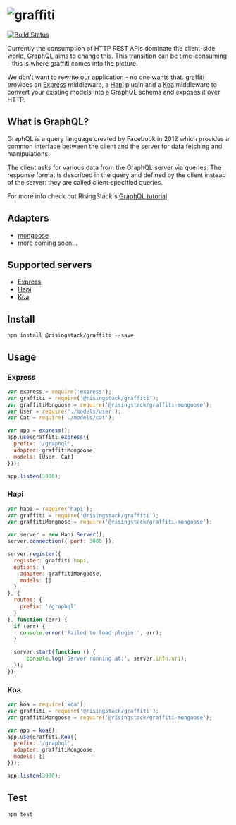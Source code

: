 # ![graffiti](https://cloud.githubusercontent.com/assets/1764512/8900273/9ed758dc-343e-11e5-95ba-e82f876cf52d.png)

[![Build Status](https://travis-ci.org/RisingStack/graffiti.svg)](https://travis-ci.org/RisingStack/graffiti)  

Currently the consumption of HTTP REST APIs dominate the client-side world,
[GraphQL](https://github.com/facebook/graphql) aims to change this.
This transition can be time-consuming - this is where graffiti comes into the picture.

We don't want to rewrite our application - no one wants that.
graffiti provides an [Express](http://expressjs.com) middleware, a [Hapi](http://hapijs.com) plugin and a
[Koa](http://koajs.com) middleware to convert your existing models into a GraphQL schema and exposes it over HTTP.

## What is GraphQL?

GraphQL is a query language created by Facebook in 2012 which provides a common interface between the client and the server for data fetching and manipulations.

The client asks for various data from the GraphQL server via queries. The response format is described in the query and defined by the client instead of the server: they are called client‐specified queries.

For more info check out RisingStack's [GraphQL tutorial](https://blog.risingstack.com/graphql-overview-getting-started-with-graphql-and-nodejs/).

## Adapters

* [mongoose](https://github.com/RisingStack/graffiti-mongoose)
* more coming soon...

## Supported servers

* [Express](https://github.com/RisingStack/graffiti#express)
* [Hapi](https://github.com/RisingStack/graffiti#hapi)
* [Koa](https://github.com/RisingStack/graffiti#koa)

## Install

```
npm install @risingstack/graffiti --save
```

## Usage

### Express

```javascript
var express = require('express');
var graffiti = require('@risingstack/graffiti');
var graffitiMongoose = require('@risingstack/graffiti-mongoose');
var User = require('./models/user');
var Cat = require('./models/cat');

var app = express();
app.use(graffiti.express({
  prefix: '/graphql',
  adapter: graffitiMongoose,
  models: [User, Cat]
}));

app.listen(3000);
```

### Hapi

```javascript
var hapi = require('hapi');
var graffiti = require('@risingstack/graffiti');
var graffitiMongoose = require('@risingstack/graffiti-mongoose');

var server = new Hapi.Server();
server.connection({ port: 3000 });

server.register({
  register: graffiti.hapi,
  options: {
    adapter: graffitiMongoose,
    models: []
  }
}, {
  routes: {
    prefix: '/graphql'
  }
}, function (err) {
  if (err) {
    console.error('Failed to load plugin:', err);
  }

  server.start(function () {
      console.log('Server running at:', server.info.uri);
  });
});
```

### Koa

```javascript
var koa = require('koa');
var graffiti = require('@risingstack/graffiti');
var graffitiMongoose = require('@risingstack/graffiti-mongoose');

var app = koa();
app.use(graffiti.koa({
  prefix: '/graphql',
  adapter: graffitiMongoose,
  models: []
}));

app.listen(3000);
```

## Test

```
npm test
```
